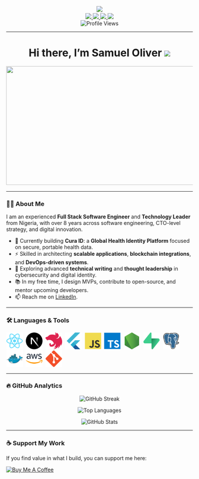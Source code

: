 <div id="header" align="center">
  <img src="https://media.giphy.com/media/M9gbBd9nbDrOTu1Mqx/giphy.gif" width="120"/>
</div>

<div id="badges" align="center">
  <a href="https://www.linkedin.com/in/oliver-samuel-646836225">
    <img src="https://img.shields.io/badge/LinkedIn-0077B5?style=for-the-badge&logo=linkedin&logoColor=white"/>
  </a>
  <a href="https://youtube.com/channel/UCzG6wWVHCiReHlOAjO_nXYw">
    <img src="https://img.shields.io/badge/YouTube-FF0000?style=for-the-badge&logo=youtube&logoColor=white"/>
  </a>
  <a href="https://twitter.com/tecnophille">
    <img src="https://img.shields.io/badge/Twitter-1DA1F2?style=for-the-badge&logo=twitter&logoColor=white"/>
  </a>
  <a href="https://instagram.com/tecnophille">
    <img src="https://img.shields.io/badge/Instagram-C13584?style=for-the-badge&logo=instagram&logoColor=white"/>
  </a>
</div>

<div align="center">
  <img src="https://komarev.com/ghpvc/?username=Technophille&style=flat-square&color=blue" alt="Profile Views"/>
</div>

---

<h1 align="center">Hi there, I’m Samuel Oliver <img src="https://media.giphy.com/media/hvRJCLFzcasrR4ia7z/giphy.gif" width="35px"></h1>

<div align="center">
  <img src="https://media.giphy.com/media/dWesBcTLavkZuG35MI/giphy.gif" width="700" height="320"/>
</div>

---

### 👨‍💻 About Me  
I am an experienced **Full Stack Software Engineer** and **Technology Leader** from Nigeria, with over 8 years across software engineering, CTO-level strategy, and digital innovation.  

- 🔭 Currently building **Cura ID**: a **Global Health Identity Platform** focused on secure, portable health data.  
- ⚡ Skilled in architecting **scalable applications**, **blockchain integrations**, and **DevOps-driven systems**.  
- 🌱 Exploring advanced **technical writing** and **thought leadership** in cybersecurity and digital identity.  
- 📚 In my free time, I design MVPs, contribute to open-source, and mentor upcoming developers.  
- 📫 Reach me on [LinkedIn](https://www.linkedin.com/in/oliver-samuel-646836225).  

---

### 🛠️ Languages & Tools  
<div>
  <img src="https://github.com/devicons/devicon/blob/master/icons/react/react-original.svg" title="React" alt="React" width="45" height="45"/>&nbsp;
  <img src="https://github.com/devicons/devicon/blob/master/icons/nextjs/nextjs-original.svg" title="Next.js" alt="Next.js" width="45" height="45"/>&nbsp;
  <img src="https://github.com/devicons/devicon/blob/master/icons/nestjs/nestjs-plain.svg" title="NestJS" alt="NestJS" width="45" height="45"/>&nbsp;
  <img src="https://github.com/devicons/devicon/blob/master/icons/flutter/flutter-original.svg" title="Flutter" alt="Flutter" width="45" height="45"/>&nbsp;
  <img src="https://github.com/devicons/devicon/blob/master/icons/javascript/javascript-original.svg" title="JavaScript" alt="JavaScript" width="45" height="45"/>&nbsp;
  <img src="https://github.com/devicons/devicon/blob/master/icons/typescript/typescript-original.svg" title="TypeScript" alt="TypeScript" width="45" height="45"/>&nbsp;
  <img src="https://github.com/devicons/devicon/blob/master/icons/nodejs/nodejs-original.svg" title="Node.js" alt="Node.js" width="45" height="45"/>&nbsp;
  <img src="https://github.com/devicons/devicon/blob/master/icons/supabase/supabase-original.svg" title="Supabase" alt="Supabase" width="45" height="45"/>&nbsp;
  <img src="https://github.com/devicons/devicon/blob/master/icons/postgresql/postgresql-original.svg" title="Postgres" alt="Postgres" width="45" height="45"/>&nbsp;
  <img src="https://github.com/devicons/devicon/blob/master/icons/docker/docker-original.svg" title="Docker" alt="Docker" width="45" height="45"/>&nbsp;
  <img src="https://github.com/devicons/devicon/blob/master/icons/amazonwebservices/amazonwebservices-original.svg" title="AWS" alt="AWS" width="45" height="45"/>&nbsp;
  <img src="https://github.com/devicons/devicon/blob/master/icons/git/git-original.svg" title="Git" alt="Git" width="45" height="45"/>
</div>

---

### 🔥 GitHub Analytics  
<p align="center">
  <img src="http://github-readme-streak-stats.herokuapp.com?user=Tecnophille&theme=vue-dark&date_format=M%20j%5B%2C%20Y%5D" alt="GitHub Streak"/>
</p>

<p align="center">
  <img src="https://github-readme-stats.vercel.app/api/top-langs/?username=Tecnophille&layout=compact&theme=vision-friendly-dark" alt="Top Languages"/>
</p>

<p align="center">
  <img src="https://github-readme-stats.vercel.app/api?username=Tecnophille&show_icons=true&theme=gotham" alt="GitHub Stats"/>
</p>

---

### ☕ Support My Work  
If you find value in what I build, you can support me here:  

<a href="https://www.buymeacoffee.com/tecnophille" target="_blank">
  <img src="https://cdn.buymeacoffee.com/buttons/v2/default-yellow.png" alt="Buy Me A Coffee" width="180">
</a>
